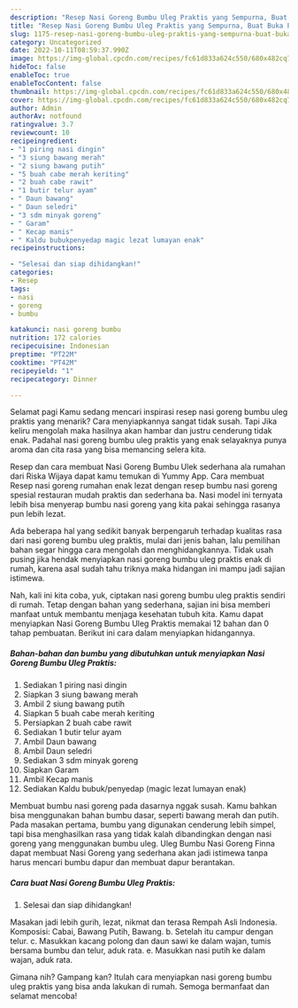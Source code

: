 ```yaml
---
description: "Resep Nasi Goreng Bumbu Uleg Praktis yang Sempurna, Buat Buka Puasa Lezat Sekali"
title: "Resep Nasi Goreng Bumbu Uleg Praktis yang Sempurna, Buat Buka Puasa Lezat Sekali"
slug: 1175-resep-nasi-goreng-bumbu-uleg-praktis-yang-sempurna-buat-buka-puasa-lezat-sekali
category: Uncategorized
date: 2022-10-11T08:59:37.990Z
image: https://img-global.cpcdn.com/recipes/fc61d833a624c550/680x482cq70/nasi-goreng-bumbu-uleg-praktis-foto-resep-utama.jpg
hideToc: false
enableToc: true
enableTocContent: false
thumbnail: https://img-global.cpcdn.com/recipes/fc61d833a624c550/680x482cq70/nasi-goreng-bumbu-uleg-praktis-foto-resep-utama.jpg
cover: https://img-global.cpcdn.com/recipes/fc61d833a624c550/680x482cq70/nasi-goreng-bumbu-uleg-praktis-foto-resep-utama.jpg
author: Admin
authorAv: notfound
ratingvalue: 3.7
reviewcount: 10
recipeingredient:
- "1 piring nasi dingin"
- "3 siung bawang merah"
- "2 siung bawang putih"
- "5 buah cabe merah keriting"
- "2 buah cabe rawit"
- "1 butir telur ayam"
- " Daun bawang"
- " Daun seledri"
- "3 sdm minyak goreng"
- " Garam"
- " Kecap manis"
- " Kaldu bubukpenyedap magic lezat lumayan enak"
recipeinstructions:

- "Selesai dan siap dihidangkan!"
categories:
- Resep
tags:
- nasi
- goreng
- bumbu

katakunci: nasi goreng bumbu 
nutrition: 172 calories
recipecuisine: Indonesian
preptime: "PT22M"
cooktime: "PT42M"
recipeyield: "1"
recipecategory: Dinner

---
```



Selamat pagi Kamu sedang mencari inspirasi resep nasi goreng bumbu uleg praktis yang menarik? Cara menyiapkannya sangat tidak susah. Tapi Jika keliru mengolah maka hasilnya akan hambar dan justru cenderung tidak enak. Padahal nasi goreng bumbu uleg praktis yang enak selayaknya punya aroma dan cita rasa yang bisa memancing selera kita.


Resep dan cara membuat Nasi Goreng Bumbu Ulek sederhana ala rumahan dari Riska Wijaya dapat kamu temukan di Yummy App. Cara membuat Resep nasi goreng rumahan enak lezat dengan resep bumbu nasi goreng spesial restauran mudah praktis dan sederhana ba. Nasi model ini ternyata lebih bisa menyerap bumbu nasi goreng yang kita pakai sehingga rasanya pun lebih lezat.

Ada beberapa hal yang sedikit banyak berpengaruh terhadap kualitas rasa dari nasi goreng bumbu uleg praktis, mulai dari jenis bahan, lalu pemilihan bahan segar hingga cara mengolah dan menghidangkannya. Tidak usah pusing jika hendak menyiapkan nasi goreng bumbu uleg praktis enak di rumah, karena asal sudah tahu triknya maka hidangan ini mampu jadi sajian istimewa.


Nah, kali ini kita coba, yuk, ciptakan nasi goreng bumbu uleg praktis sendiri di rumah. Tetap dengan bahan yang sederhana, sajian ini bisa memberi manfaat untuk membantu menjaga kesehatan tubuh kita. Kamu dapat menyiapkan Nasi Goreng Bumbu Uleg Praktis memakai 12 bahan dan 0 tahap pembuatan. Berikut ini cara dalam menyiapkan hidangannya.

<!--inarticleads1-->

##### Bahan-bahan dan bumbu yang dibutuhkan untuk menyiapkan Nasi Goreng Bumbu Uleg Praktis:

1. Sediakan 1 piring nasi dingin
1. Siapkan 3 siung bawang merah
1. Ambil 2 siung bawang putih
1. Siapkan 5 buah cabe merah keriting
1. Persiapkan 2 buah cabe rawit
1. Sediakan 1 butir telur ayam
1. Ambil  Daun bawang
1. Ambil  Daun seledri
1. Sediakan 3 sdm minyak goreng
1. Siapkan  Garam
1. Ambil  Kecap manis
1. Sediakan  Kaldu bubuk/penyedap (magic lezat lumayan enak)


Membuat bumbu nasi goreng pada dasarnya nggak susah. Kamu bahkan bisa menggunakan bahan bumbu dasar, seperti bawang merah dan putih. Pada masakan pertama, bumbu yang digunakan cenderung lebih simpel, tapi bisa menghasilkan rasa yang tidak kalah dibandingkan dengan nasi goreng yang menggunakan bumbu uleg. Uleg Bumbu Nasi Goreng Finna dapat membuat Nasi Goreng yang sederhana akan jadi istimewa tanpa harus mencari bumbu dapur dan membuat dapur berantakan. 

<!--inarticleads2-->

##### Cara buat Nasi Goreng Bumbu Uleg Praktis:


1. Selesai dan siap dihidangkan!

Masakan jadi lebih gurih, lezat, nikmat dan terasa Rempah Asli Indonesia. Komposisi: Cabai, Bawang Putih, Bawang. b. Setelah itu campur dengan telur. c. Masukkan kacang polong dan daun sawi ke dalam wajan, tumis bersama bumbu dan telur, aduk rata. e. Masukkan nasi putih ke dalam wajan, aduk rata. 

Gimana nih? Gampang kan? Itulah cara menyiapkan nasi goreng bumbu uleg praktis yang bisa anda lakukan di rumah. Semoga bermanfaat dan selamat mencoba!
